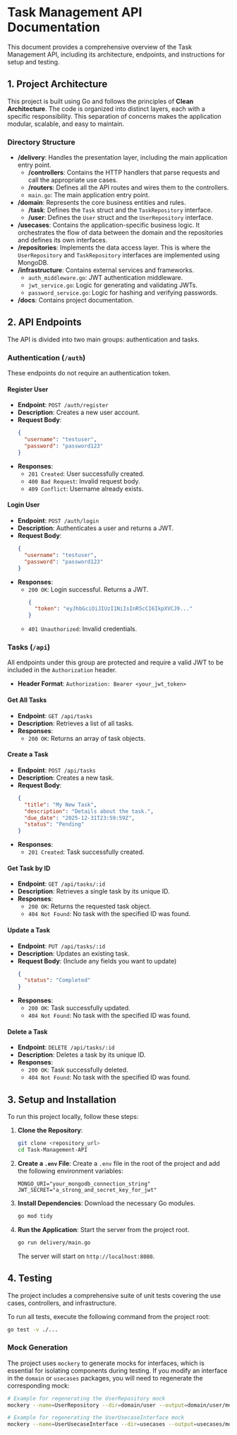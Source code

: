 # Task Management API Documentation

This document provides a comprehensive overview of the Task Management API, including its architecture, endpoints, and instructions for setup and testing.

## 1. Project Architecture

This project is built using Go and follows the principles of **Clean Architecture**. The code is organized into distinct layers, each with a specific responsibility. This separation of concerns makes the application modular, scalable, and easy to maintain.

### Directory Structure

-   **/delivery**: Handles the presentation layer, including the main application entry point.
    -   **/controllers**: Contains the HTTP handlers that parse requests and call the appropriate use cases.
    -   **/routers**: Defines all the API routes and wires them to the controllers.
    -   `main.go`: The main application entry point.
-   **/domain**: Represents the core business entities and rules.
    -   **/task**: Defines the `Task` struct and the `TaskRepository` interface.
    -   **/user**: Defines the `User` struct and the `UserRepository` interface.
-   **/usecases**: Contains the application-specific business logic. It orchestrates the flow of data between the domain and the repositories and defines its own interfaces.
-   **/repositories**: Implements the data access layer. This is where the `UserRepository` and `TaskRepository` interfaces are implemented using MongoDB.
-   **/infrastructure**: Contains external services and frameworks.
    -   `auth_middleware.go`: JWT authentication middleware.
    -   `jwt_service.go`: Logic for generating and validating JWTs.
    -   `password_service.go`: Logic for hashing and verifying passwords.
-   **/docs**: Contains project documentation.

## 2. API Endpoints

The API is divided into two main groups: authentication and tasks.

### Authentication (`/auth`)

These endpoints do not require an authentication token.

#### Register User

-   **Endpoint**: `POST /auth/register`
-   **Description**: Creates a new user account.
-   **Request Body**:
    ```json
    {
      "username": "testuser",
      "password": "password123"
    }
    ```
-   **Responses**:
    -   `201 Created`: User successfully created.
    -   `400 Bad Request`: Invalid request body.
    -   `409 Conflict`: Username already exists.

#### Login User

-   **Endpoint**: `POST /auth/login`
-   **Description**: Authenticates a user and returns a JWT.
-   **Request Body**:
    ```json
    {
      "username": "testuser",
      "password": "password123"
    }
    ```
-   **Responses**:
    -   `200 OK`: Login successful. Returns a JWT.
        ```json
        {
          "token": "eyJhbGciOiJIUzI1NiIsInR5cCI6IkpXVCJ9..."
        }
        ```
    -   `401 Unauthorized`: Invalid credentials.

### Tasks (`/api`)

All endpoints under this group are protected and require a valid JWT to be included in the `Authorization` header.

-   **Header Format**: `Authorization: Bearer <your_jwt_token>`

#### Get All Tasks

-   **Endpoint**: `GET /api/tasks`
-   **Description**: Retrieves a list of all tasks.
-   **Responses**:
    -   `200 OK`: Returns an array of task objects.

#### Create a Task

-   **Endpoint**: `POST /api/tasks`
-   **Description**: Creates a new task.
-   **Request Body**:
    ```json
    {
      "title": "My New Task",
      "description": "Details about the task.",
      "due_date": "2025-12-31T23:59:59Z",
      "status": "Pending"
    }
    ```
-   **Responses**:
    -   `201 Created`: Task successfully created.

#### Get Task by ID

-   **Endpoint**: `GET /api/tasks/:id`
-   **Description**: Retrieves a single task by its unique ID.
-   **Responses**:
    -   `200 OK`: Returns the requested task object.
    -   `404 Not Found`: No task with the specified ID was found.

#### Update a Task

-   **Endpoint**: `PUT /api/tasks/:id`
-   **Description**: Updates an existing task.
-   **Request Body**: (Include any fields you want to update)
    ```json
    {
      "status": "Completed"
    }
    ```
-   **Responses**:
    -   `200 OK`: Task successfully updated.
    -   `404 Not Found`: No task with the specified ID was found.

#### Delete a Task

-   **Endpoint**: `DELETE /api/tasks/:id`
-   **Description**: Deletes a task by its unique ID.
-   **Responses**:
    -   `200 OK`: Task successfully deleted.
    -   `404 Not Found`: No task with the specified ID was found.

## 3. Setup and Installation

To run this project locally, follow these steps:

1.  **Clone the Repository**:
    ```sh
    git clone <repository_url>
    cd Task-Management-API
    ```

2.  **Create a `.env` File**:
    Create a `.env` file in the root of the project and add the following environment variables:
    ```env
    MONGO_URI="your_mongodb_connection_string"
    JWT_SECRET="a_strong_and_secret_key_for_jwt"
    ```

3.  **Install Dependencies**:
    Download the necessary Go modules.
    ```sh
    go mod tidy
    ```

4.  **Run the Application**:
    Start the server from the project root.
    ```sh
    go run delivery/main.go
    ```
    The server will start on `http://localhost:8080`.

## 4. Testing

The project includes a comprehensive suite of unit tests covering the use cases, controllers, and infrastructure.

To run all tests, execute the following command from the project root:

```sh
go test -v ./...
```

### Mock Generation

The project uses `mockery` to generate mocks for interfaces, which is essential for isolating components during testing. If you modify an interface in the `domain` or `usecases` packages, you will need to regenerate the corresponding mock:

```sh
# Example for regenerating the UserRepository mock
mockery --name=UserRepository --dir=domain/user --output=domain/user/mocks

# Example for regenerating the UserUsecaseInterface mock
mockery --name=UserUsecaseInterface --dir=usecases --output=usecases/mocks
```
